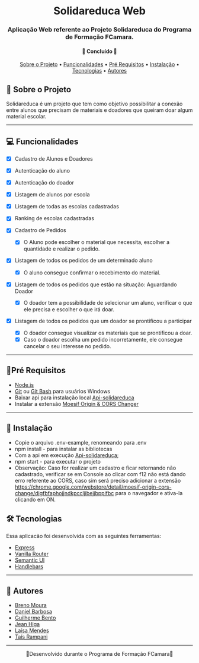 <h1 align="center">Solidareduca Web</h1>

<h3 align="center">
    Aplicação Web referente ao Projeto Solidareduca do Programa de Formação FCamara.
</h3>

<h4 align="center">
🚀 Concluído 🚀
</h4>

<p align="center">
  <a href="#-Sobre-o-Projeto">Sobre o Projeto</a> •
  <a href="#-Funcionalidades">Funcionalidades</a> •
  <a href="#-Pre-Requisitos">Pré Requisitos</a> •
  <a href="#-Instalacao">Instalação</a> •
  <a href="#-Tecnologias">Tecnologias</a> •
  <a href="#-Autores">Autores</a>
</p>

## 📙 Sobre o Projeto


Solidareduca é um projeto que tem como objetivo possibilitar a conexão entre alunos que precisam de materiais e doadores que queiram doar algum material escolar. 

---

## 💻 Funcionalidades

- [x] Cadastro de Alunos e Doadores
- [x] Autenticação do aluno
- [x] Autenticação do doador
- [x] Listagem de alunos por escola

- [x] Listagem de todas as escolas cadastradas
- [x] Ranking de escolas cadastradas

- [x] Cadastro de Pedidos
  - [x] O Aluno pode escolher o material que necessita, escolher a quantidade e realizar o pedido.
- [x] Listagem de todos os pedidos de um determinado aluno
  - [x] O aluno consegue confirmar o recebimento do material.
- [x] Listagem de todos os pedidos que estão na situação: Aguardando Doador
  - [x] O doador tem a possibilidade de selecionar um aluno, verificar o que ele precisa e escolher o que irá doar.
- [x] Listagem de todos os pedidos que um doador se prontificou a participar
  - [x] O doador consegue visualizar os materiais que se prontificou a doar.
  - [x] Caso o doador escolha um pedido incorretamente, ele consegue cancelar o seu interesse no pedido.
  
---

## 🔶Pré Requisitos

* [Node.js](https://nodejs.org/en/download/)
* [Git](https://git-scm.com/downloads) ou [Git Bash](https://gitforwindows.org/) para usuários Windows
* Baixar api para instalação local [Api-solidareduca](https://github.com/squad37/api-solidareduca)
* Instalar a extensão [Moesif Origin & CORS Changer](https://chrome.google.com/webstore/detail/moesif-origin-cors-change/digfbfaphojjndkpccljibejjbppifbc)

---

## 🔶 Instalação

* Copie o arquivo .env-example, renomeando para .env
* npm install - para instalar as bibliotecas
* Com a api em execução [Api-solidareduca](https://github.com/squad37/api-solidareduca);
* npm start - para executar o projeto
* Observação: Caso for realizar um cadastro e ficar retornando não cadastrado, verificar se em Console ao clicar com f12 não está dando erro referente ao CORS, caso sim será preciso adicionar a extensão https://chrome.google.com/webstore/detail/moesif-origin-cors-change/digfbfaphojjndkpccljibejjbppifbc para o navegador e ativa-la clicando em ON.

## 🛠 Tecnologias

Essa aplicacão foi desenvolvida com as seguintes ferramentas:

- [Express](https://expressjs.com/pt-br/)
- [Vanilla Router](https://www.npmjs.com/package/vanilla-router)
- [Semantic UI](https://semantic-ui.com/)
- [Handlebars](https://handlebarsjs.com/)


---

## 📙 Autores

- [Breno Moura](https://www.linkedin.com/in/breno-moura-43b09b21/)
- [Daniel Barbosa](https://www.linkedin.com/in/daniel-barbosa-da-silva-b1ab8b170/)
- [Guilherme Bento](https://www.linkedin.com/in/guilherme-bento-7a1400128/)
- [Jean Higa](https://www.linkedin.com/in/jean-higa-8374311a6/)
- [Laísa Mendes](https://www.linkedin.com/in/laisa-mendes-6669b620a)
- [Taís Rampani](https://www.linkedin.com/in/tais-rampani/)

---

<p align="center"> 🔸Desenvolvido durante o Programa de Formação FCamara🔸 <p>